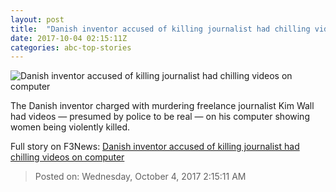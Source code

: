 ```yaml
---
layout: post
title:  "Danish inventor accused of killing journalist had chilling videos on computer"
date: 2017-10-04 02:15:11Z
categories: abc-top-stories
---
```


![Danish inventor accused of killing journalist had chilling videos on computer](http://www.abc.net.au/news/image/8802438-1x1-700x700.png)

The Danish inventor charged with murdering freelance journalist Kim Wall had videos — presumed by police to be real — on his computer showing women being violently killed.


Full story on F3News: [Danish inventor accused of killing journalist had chilling videos on computer](http://www.f3nws.com/n/ZTPM4D)

> Posted on: Wednesday, October 4, 2017 2:15:11 AM
